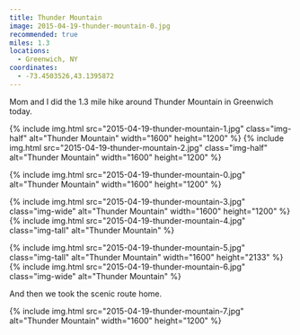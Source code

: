 ```yaml
---
title: Thunder Mountain
image: 2015-04-19-thunder-mountain-0.jpg
recommended: true
miles: 1.3
locations:
  - Greenwich, NY
coordinates:
  - -73.4503526,43.1395872
---
```


Mom and I did the 1.3 mile hike around Thunder Mountain in Greenwich today.

<div class="photos">
{% include img.html src="2015-04-19-thunder-mountain-1.jpg" class="img-half" alt="Thunder Mountain" width="1600" height="1200" %}
{% include img.html src="2015-04-19-thunder-mountain-2.jpg" class="img-half" alt="Thunder Mountain" width="1600" height="1200" %}

{% include img.html src="2015-04-19-thunder-mountain-0.jpg" alt="Thunder Mountain" width="1600" height="1200" %}

{% include img.html src="2015-04-19-thunder-mountain-3.jpg" class="img-wide" alt="Thunder Mountain" width="1600" height="1200" %} {% include img.html src="2015-04-19-thunder-mountain-4.jpg" class="img-tall" alt="Thunder Mountain" %}

{% include img.html src="2015-04-19-thunder-mountain-5.jpg" class="img-tall" alt="Thunder Mountain" width="1600" height="2133" %} {% include img.html src="2015-04-19-thunder-mountain-6.jpg" class="img-wide" alt="Thunder Mountain" %}

</div>

And then we took the scenic route home.

<div class="photos">
{% include img.html src="2015-04-19-thunder-mountain-7.jpg" alt="Thunder Mountain" width="1600" height="1200" %}
</div>

